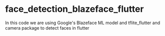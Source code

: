 # face_detection_blazeface_flutter
In this code we are using Google's Blazeface ML model and tflite_flutter and camera package to detect faces in flutter
